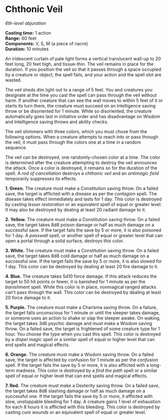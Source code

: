 # Chthonic Veil

_6th-level abjuration_

**Casting time:** 1 action  
**Range:** 60 feet  
**Components:** V, S, M (a piece of nacre)  
**Duration:** 10 minutes  

An iridescent curtain of pale light forms a vertical translucent wall-up to 20 feet long, 20 feet high, and tissue-thin. The veil remains in place for the duration. If you position the veil so that it passes through a space occupied by a creature or object, the spell fails, and your action and the spell slot are wasted.

The veil sheds dim light out to a range of 5 feet. You and creatures you designate at the time you cast the spell can pass through the veil without harm. If another creature that can see the wall moves to within 5 feet of it or starts its turn there, the creature must succeed on an Intelligence saving throw or be disoriented for 1 minute. While so disoriented, the creature automatically goes last in initiative order and has disadvantage on Wisdom and Intelligence saving throws and ability checks.

The veil shimmers with three colors, which you must chose from the following options. When a creature attempts to reach into or pass through the veil, it must pass through the colors one at a time in a random sequence.

The veil can be destroyed, one randomly-chosen color at a time. The color is determined after the creature attempting to destroy the veil announces the attack. Once a color is destroyed, it remains so for the duration of the spell. A _rod of cancellation_ destroys a _chthonic veil_ and an _antimagic field_ temporarily suppresses its effects.

**1. Green.** The creature must make a Constitution saving throw. On a failed save, the target is afflicted with a disease as per the _contagion_ spell. The disease takes effect immediately and lasts for 1 day. This color is destroyed by casting _lesser restoration_ or an equivalent spell of equal or greater level. It may also be destroyed by dealing at least 20 radiant damage to it.

**2. Yellow.** The creature must make a Constitution saving throw. On a failed save, the target takes 8d8 poison damage or half as much damage on a successful save. If the target fails the save by 5 or more, it is also poisoned for 1 day. A _passwall_ spell, or another spell of equal or greater level that can open a portal through a solid surface, destroys this color.

**3. White.** The creature must make a Constitution saving throw. On a failed save, the target takes 8d8 cold damage or half as much damage on a successful one. If the target fails the save by 5 or more, it is also slowed for 1 day. This color can be destroyed by dealing at least 20 fire damage to it.

**4. Blue.** The creature takes 5d10 force damage. If this attack reduces the target to 50 hit points or fewer, it is banished for 1 minute as per the _banishment_ spell. While this color is in place, nonmagical ranged attacks can't pass through the wall. This color can be destroyed by dealing at least 20 force damage to it.

**5. Purple.** The creature must make a Charisma saving throw. On a failure, the target falls unconscious for 1 minute or until the sleeper takes damage, or someone uses an action to shake or slap the sleeper awake. On waking, the target takes 3d6 psychic damage and must make a Wisdom saving throw. On a failed save, the target is frightened of some creature type for 1 hour. You choose the type when you cast this spell. This color is destroyed by a _dispel magic_ spell or a similar spell of equal or higher level that can end spells and magical effects.

**6. Orange.** The creature must make a Wisdom saving throw. On a failed save, the target is affected by confusion for 1 minute as per the _confusion_ spell. If the target fails the save by 5 or more, it is also afflicted with a long-term madness. This color is destroyed by a _find the path_ spell or a similar spell of equal or higher level that can end spells and magical effects.

**7. Red.** The creature must make a Dexterity saving throw. On a failed save, the target takes 8d8 slashing damage or half as much damage on a successful one. If the target fails the save by 5 or more, it afflicted with slow, unstoppable bleeding for 1 day. A creature gains 1 level of exhaustion for each 8 hours it is afflicted with this bleeding. This color is destroyed by casting _cure wounds_ or an equivalent spell of equal or greater level.